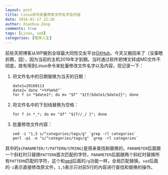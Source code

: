 ```yaml
---
layout: post
title: Linux命令批量修改文件名字及内容
date: 2016-01-17 22:26
author: Xianhua.Zeng
comments: true
tags: [Linux, sed]
categories: [程序人生]
---
```

<p>前些天把博客从WP搬到全球最大同性交友平台<span style="text-decoration: underline;"><a href="https://github.com/" target="_blank">GitHub</a></span>，今天又搬回来了（没事瞎折腾，囧），因为当前的主机2019年才到期。当时通过软件把博文转成MD文件不彻底，故有用到Linux命令来批量修改文件名字以及内容，现记录一下：</p>
<ol>
	<li>将文件名中的日期替换为当天的日期：
<pre><code>date1=20160113
date2=`date "+%Y%m%d"`
for f in *$date1*; do mv "$f" "${f/$date1/$date2}"; done</code></pre>
</li>
	<li>将文件名中的下划线替换为空格：
<pre><code>for f in *_*; do mv "$f" "${f//_/ }"; done</code></pre>
</li>
	<li>批量修改文件内容：
<pre><code>sed -i "1,5 s/^categories/tags/g" `grep -rl categories`
perl -pi -e "s/^categories/tags/g" `grep -rl categories`</code></pre>
</li>
</ol>
<p>其中的<code>${PARAMETER/?/PATTERN/STRING}</code>是用来查找和替换的，<code>PARAMETER</code>后面跟一个斜杠时只替换<code>PATTERN</code>首次匹配的字符，<code>PARAMETER</code>后面跟两个斜杠时替换所有<code>PATTERN</code>匹配的字符，这个和<span style="text-decoration: underline;"><a href="https://zh.wikipedia.org/wiki/Sed" target="_blank">sed</a></span>后面的<code>/g</code>功能一样，全局匹配替换。<code>sed</code>后面的<code>-i</code>表示直接修改原文件，<code>1,5</code>表示只对前5行的内容进行查找和替换的操作。</p>